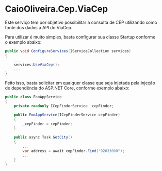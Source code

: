 # CaioOliveira.Cep.ViaCep

Este serviço tem por objetivo possibilitar a consulta de CEP utilizando como fonte dos dados a API do ViaCep.

Para utilizar é muito simples, basta configurar sua classe Startup conforme o exemplo abaixo:

```c#
public void ConfigureServices(IServiceCollection services)
{
    ...
    services.UseViaCep();
    ...    
}
```

Feito isso, basta solicitar em qualquer classe que seja injetada pela injeção de dependência do ASP.NET Core, conforme exemplo abaixo:

```c#
public class FooAppService
{
    private readonly ICepFinderService _cepFinder;

    public FooAppService(ICepFinderService cepFinder)
    {
        _cepFinder = cepFinder;   
    }
    
    public async Task GetCity()
    {
        ...
        var address = await cepFinder.Find("02033000");
        ...
    }
}
```